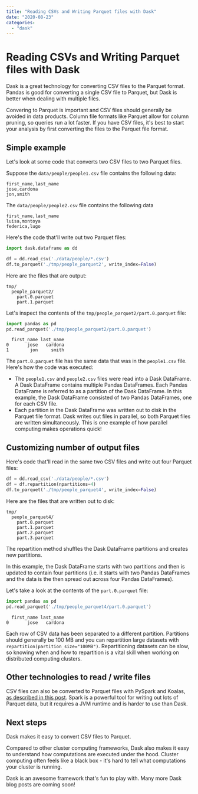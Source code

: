 ```yaml
---
title: "Reading CSVs and Writing Parquet files with Dask"
date: "2020-08-23"
categories: 
  - "dask"
---
```


# Reading CSVs and Writing Parquet files with Dask

Dask is a great technology for converting CSV files to the Parquet format. Pandas is good for converting a single CSV file to Parquet, but Dask is better when dealing with multiple files.

Convering to Parquet is important and CSV files should generally be avoided in data products. Column file formats like Parquet allow for column pruning, so queries run a lot faster. If you have CSV files, it's best to start your analysis by first converting the files to the Parquet file format.

## Simple example

Let's look at some code that converts two CSV files to two Parquet files.

Suppose the `data/people/people1.csv` file contains the following data:

```
first_name,last_name
jose,cardona
jon,smith
```

The `data/people/people2.csv` file contains the following data

```
first_name,last_name
luisa,montoya
federica,lugo
```

Here's the code that'll write out two Parquet files:

```python
import dask.dataframe as dd

df = dd.read_csv('./data/people/*.csv')
df.to_parquet('./tmp/people_parquet2', write_index=False)
```

Here are the files that are output:

```
tmp/
  people_parquet2/
    part.0.parquet
    part.1.parquet
```

Let's inspect the contents of the `tmp/people_parquet2/part.0.parquet` file:

```python
import pandas as pd
pd.read_parquet('./tmp/people_parquet2/part.0.parquet')
```

```
  first_name last_name
0       jose   cardona
1        jon     smith
```

The `part.0.parquet` file has the same data that was in the `people1.csv` file. Here's how the code was executed:

- The `people1.csv` and `people2.csv` files were read into a Dask DataFrame. A Dask DataFrame contains multiple Pandas DataFrames. Each Pandas DataFrame is referred to as a partition of the Dask DataFrame. In this example, the Dask DataFrame consisted of two Pandas DataFrames, one for each CSV file.
- Each partition in the Dask DataFrame was written out to disk in the Parquet file format. Dask writes out files in parallel, so both Parquet files are written simultaneously. This is one example of how parallel computing makes operations quick!

## Customizing number of output files

Here's code that'll read in the same two CSV files and write out four Parquet files:

```python
df = dd.read_csv('./data/people/*.csv')
df = df.repartition(npartitions=4)
df.to_parquet('./tmp/people_parquet4', write_index=False)
```

Here are the files that are written out to disk:

```
tmp/
  people_parquet4/
    part.0.parquet
    part.1.parquet
    part.2.parquet
    part.3.parquet
```

The repartition method shuffles the Dask DataFrame partitions and creates new partitions.

In this example, the Dask DataFrame starts with two partitions and then is updated to contain four partitions (i.e. it starts with two Pandas DataFrames and the data is the then spread out across four Pandas DataFrames).

Let's take a look at the contents of the `part.0.parquet` file:

```python
import pandas as pd
pd.read_parquet('./tmp/people_parquet4/part.0.parquet')
```

```
  first_name last_name
0       jose   cardona
```

Each row of CSV data has been separated to a different partition. Partitions should generally be 100 MB and you can repartition large datasets with `repartition(partition_size="100MB")`. Repartitioning datasets can be slow, so knowing when and how to repartition is a vital skill when working on distributed computing clusters.

## Other technologies to read / write files

CSV files can also be converted to Parquet files with PySpark and Koalas, [as described in this post](https://mungingdata.com/python/writing-parquet-pandas-pyspark-koalas/). Spark is a powerful tool for writing out lots of Parquet data, but it requires a JVM runtime and is harder to use than Dask.

## Next steps

Dask makes it easy to convert CSV files to Parquet.

Compared to other cluster computing frameworks, Dask also makes it easy to understand how computations are executed under the hood. Cluster computing often feels like a black box - it's hard to tell what computations your cluster is running.

Dask is an awesome framework that's fun to play with. Many more Dask blog posts are coming soon!
